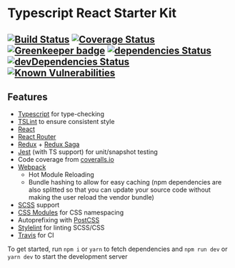 # Typescript React Starter Kit #
[![Build Status](https://travis-ci.org/hyldmo/typescript-react-starter-kit.svg?branch=master)](https://travis-ci.org/hyldmo/typescript-react-starter-kit)
[![Coverage Status](https://coveralls.io/repos/github/hyldmo/typescript-react-starter-kit/badge.svg?branch=master)](https://coveralls.io/github/hyldmo/typescript-react-starter-kit?branch=master)
[![Greenkeeper badge](https://badges.greenkeeper.io/hyldmo/typescript-react-starter-kit.svg)](https://greenkeeper.io/)
[![dependencies Status](https://david-dm.org/hyldmo/typescript-react-starter-kit/status.svg)](https://david-dm.org/hyldmo/typescript-react-starter-kit)
[![devDependencies Status](https://david-dm.org/hyldmo/typescript-react-starter-kit/dev-status.svg)](https://david-dm.org/hyldmo/typescript-react-starter-kit?type=dev)
[![Known Vulnerabilities](https://snyk.io/test/github/hyldmo/typescript-react-starter-kit/badge.svg?targetFile=package.json)](https://snyk.io/test/github/hyldmo/typescript-react-starter-kit?targetFile=package.json)
----

## Features ##
- [Typescript](http://www.typescriptlang.org/) for type-checking
- [TSLint](https://palantir.github.io/tslint/) to ensure consistent style
- [React](https://reactjs.org/)
- [React Router](https://reacttraining.com/react-router/)
- [Redux](https://redux.js.org/) + [Redux Saga](https://redux-saga.js.org/)
- [Jest](https://facebook.github.io/jest/) (with TS support) for unit/snapshot testing
- Code coverage from [coveralls.io](https://coveralls.io/)
- [Webpack](https://webpack.js.org/)
  - Hot Module Reloading
  - Bundle hashing to allow for easy caching (npm dependencies are also splitted so that you can update your source code without making the user reload the vendor bundle)
- [SCSS](https://sass-lang.com/) support
- [CSS Modules](https://github.com/css-modules/css-modules) for CSS namespacing
- Autoprefixing with [PostCSS](http://postcss.org/)
- [Stylelint](https://stylelint.io/) for linting SCSS/CSS
- [Travis](https://travis-ci.org/) for CI

To get started, run `npm i` or `yarn` to fetch dependencies and `npm run dev` or `yarn dev` to start the development server
